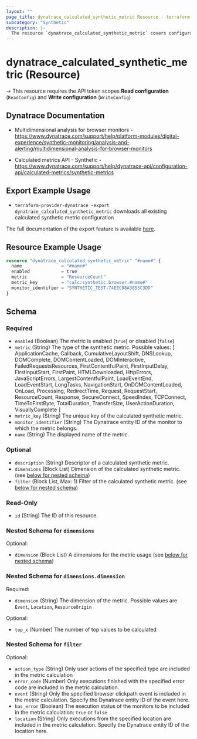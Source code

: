 ```yaml
---
layout: ""
page_title: dynatrace_calculated_synthetic_metric Resource - terraform-provider-dynatrace"
subcategory: "Synthetic"
description: |-
  The resource `dynatrace_calculated_synthetic_metric` covers configuration for calculated synthetic metrics
---
```


# dynatrace_calculated_synthetic_metric (Resource)

-> This resource requires the API token scopes **Read configuration** (`ReadConfig`) and **Write configuration** (`WriteConfig`)

## Dynatrace Documentation

- Multidimensional analysis for browser monitors - https://www.dynatrace.com/support/help/platform-modules/digital-experience/synthetic-monitoring/analysis-and-alerting/multidimensional-analysis-for-browser-monitors

- Calculated metrics API - Synthetic - https://www.dynatrace.com/support/help/dynatrace-api/configuration-api/calculated-metrics/synthetic-metrics

## Export Example Usage

- `terraform-provider-dynatrace -export dynatrace_calculated_synthetic_metric` downloads all existing calculated synthetic metric configuration

The full documentation of the export feature is available [here](https://registry.terraform.io/providers/dynatrace-oss/dynatrace/latest/docs/guides/export-v2).

## Resource Example Usage

```terraform
resource "dynatrace_calculated_synthetic_metric" "#name#" {
  name               = "#name#"
  enabled            = true
  metric             = "ResourceCount"
  metric_key         = "calc:synthetic.browser.#name#"
  monitor_identifier = "SYNTHETIC_TEST-74EEC98A3855C3DD"
}
```

<!-- schema generated by tfplugindocs -->
## Schema

### Required

- `enabled` (Boolean) The metric is enabled (`true`) or disabled (`false`)
- `metric` (String) The type of the synthetic metric. Possible values: [ ApplicationCache, Callback, CumulativeLayoutShift, DNSLookup, DOMComplete, DOMContentLoaded, DOMInteractive, FailedRequestsResources, FirstContentfulPaint, FirstInputDelay, FirstInputStart, FirstPaint, HTMLDownloaded, HttpErrors, JavaScriptErrors, LargestContentfulPaint, LoadEventEnd, LoadEventStart, LongTasks, NavigationStart, OnDOMContentLoaded, OnLoad, Processing, RedirectTime, Request, RequestStart, ResourceCount, Response, SecureConnect, SpeedIndex, TCPConnect, TimeToFirstByte, TotalDuration, TransferSize, UserActionDuration, VisuallyComplete ]
- `metric_key` (String) The unique key of the calculated synthetic metric.
- `monitor_identifier` (String) The Dynatrace entity ID of the monitor to which the metric belongs.
- `name` (String) The displayed name of the metric.

### Optional

- `description` (String) Descriptor of a calculated synthetic metric.
- `dimensions` (Block List) Dimension of the calculated synthetic metric. (see [below for nested schema](#nestedblock--dimensions))
- `filter` (Block List, Max: 1) Filter of the calculated synthetic metric. (see [below for nested schema](#nestedblock--filter))

### Read-Only

- `id` (String) The ID of this resource.

<a id="nestedblock--dimensions"></a>
### Nested Schema for `dimensions`

Optional:

- `dimension` (Block List) A dimensions for the metric usage (see [below for nested schema](#nestedblock--dimensions--dimension))

<a id="nestedblock--dimensions--dimension"></a>
### Nested Schema for `dimensions.dimension`

Required:

- `dimension` (String) The dimension of the metric. Possible values are `Event`, `Location`, `ResourceOrigin`

Optional:

- `top_x` (Number) The number of top values to be calculated



<a id="nestedblock--filter"></a>
### Nested Schema for `filter`

Optional:

- `action_type` (String) Only user actions of the specified type are included in the metric calculation
- `error_code` (Number) Only executions finished with the specified error code are included in the metric calculation.
- `event` (String) Only the specified browser clickpath event is included in the metric calculation. Specify the Dynatrace entity ID of the event here.
- `has_error` (Boolean) The execution status of the monitors to be included in the metric calculation: `true` or `false`
- `location` (String) Only executions from the specified location are included in the metric calculation. Specify the Dynatrace entity ID of the location here.
 